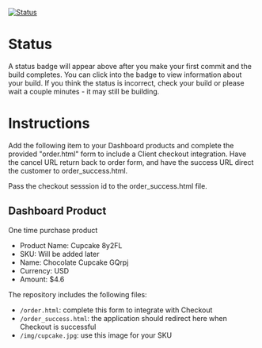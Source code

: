 [![Status](https://img.shields.io/badge/status-NOT%20SUBMITTABLE%20COMMIT:%20fa81f0593217554bacfc06c968ac824c15ea643c-critical.svg)](https://github.com/crowdbotics-challenges/bakery_scaffold_0XxYEePYH83mdXNP/commit/fa81f0593217554bacfc06c968ac824c15ea643c)




# Status

A status badge will appear above after you make your first commit and the build completes. You can click into the badge to view information about your build. If you think the status is incorrect, check your build or please wait a couple minutes - it may still be building.

# Instructions

Add the following item to your Dashboard products and complete the provided "order.html" form to include a Client checkout integration. Have the cancel URL return back to order form, and have the success URL direct the customer to order_success.html.

Pass the checkout sesssion id to the order_success.html file.

## Dashboard Product
One time purchase product
* Product Name: Cupcake 8y2FL
* SKU: Will be added later
* Name: Chocolate Cupcake GQrpj
* Currency: USD
* Amount: $4.6

The repository includes the following files:
* `/order.html`: complete this form to integrate with Checkout
* `/order_success.html`: the application should redirect here when Checkout is successful
* `/img/cupcake.jpg`: use this image for your SKU

